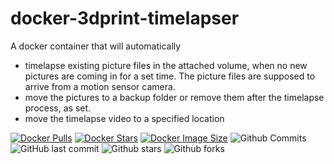 # docker-3dprint-timelapser
A docker container that will automatically 
- timelapse existing picture files in the attached volume, when no new pictures are coming in for a set time. The picture files are supposed to arrive from a motion sensor camera.
- move the pictures to a backup folder or remove them after the timelapse process, as set.
- move the timelapse video to a specified location

[![Docker Pulls](https://badgen.net/docker/pulls/trueosiris/3dprint-timelapser?icon=docker&label=pulls)](https://hub.docker.com/r/trueosiris/3dprint-timelapser/) [![Docker Stars](https://badgen.net/docker/stars/trueosiris/3dprint-timelapser?icon=docker&label=stars)](https://hub.docker.com/r/trueosiris/3dprint-timelapser/) [![Docker Image Size](https://badgen.net/docker/size/trueosiris/3dprint-timelapser?icon=docker&label=image%20size)](https://hub.docker.com/r/trueosiris/3dprint-timelapser/) ![Github Commits](https://badgen.net/github/commits/trueosiris/docker-3dprint-timelapser?icon=github&label=commits) ![GitHub last commit](https://badgen.net/github/last-commit/trueosiris/docker-3dprint-timelapser?icon=github&label=last%20commit) ![Github stars](https://badgen.net/github/stars/trueosiris/docker-3dprint-timelapser?icon=github&label=stars) ![Github forks](https://badgen.net/github/forks/trueosiris/docker-3dprint-timelapser?icon=github&label=forks)


